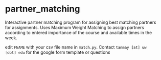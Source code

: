 # partner_matching
Interactive partner matching program for assigning best matching partners for assignments. Uses Maximum Weight Matching to assign partners according to entered importance of
the course and available times in the week. 

edit `FNAME` with your csv file name in `match.py`. Contact `tanmay [at] uw [dot] edu` for the google form template or questions
